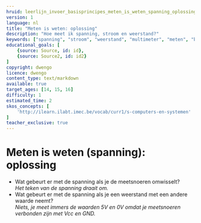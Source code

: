 ```yaml
---
hruid: leerlijn_invoer_basisprincipes_meten_is_weten_spanning_oplossing
version: 1
language: nl
title: "Meten is weten: oplossing"
description: "Hoe meet ik spanning, stroom en weerstand?"
keywords: ["spanning", "stroom", "weerstand", "multimeter", "meten", "basisprincipes", "microcontroller", "µC", "arduino", "dwenguino"]
educational_goals: [
    {source: Source, id: id}, 
    {source: Source2, id: id2}
]
copyright: dwengo
licence: dwengo
content_type: text/markdown
available: true
target_ages: [14, 15, 16]
difficulty: 1
estimated_time: 2
skos_concepts: [
    'http://ilearn.ilabt.imec.be/vocab/curr1/s-computers-en-systemen'
]
teacher_exclusive: true
---
```


# Meten is weten (spanning): oplossing

<ul>
    <li>Wat gebeurt er met de spanning als je de meetsnoeren omwisselt?<br><em>Het teken van de spanning draait om.</em></li>
    <li>Wat gebeurt er met de spanning als je een weerstand met een andere waarde neemt?<br><em>Niets, je meet immers de waarden 5V en 0V omdat je meetsnoeren verbonden zijn met Vcc en GND.</em></li>
</ul>

